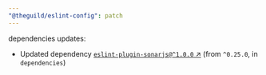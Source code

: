 ```yaml
---
"@theguild/eslint-config": patch
---
```

dependencies updates:
  - Updated dependency [`eslint-plugin-sonarjs@^1.0.0` ↗︎](https://www.npmjs.com/package/eslint-plugin-sonarjs/v/1.0.0) (from `^0.25.0`, in `dependencies`)
